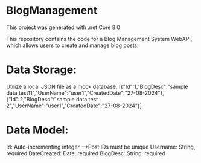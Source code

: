 # BlogManagement

This project was generated with .net Core 8.0

This repository contains the code for a Blog Management System WebAPI, which allows users to create and manage blog posts. 

# Data Storage:
  Utilize a local JSON file as a mock database.
[{"Id":1,"BlogDesc":"sample data test11","UserName":"user1","CreatedDate":"27-08-2024"},{"Id":2,"BlogDesc":"sample data test 2","UserName":"user1","CreatedDate":"27-08-2024"}]

# Data Model: 
  Id: Auto-incrementing integer -->Post IDs must be unique
  Username: String, required
  DateCreated: Date, required
  BlogDesc: String, required


